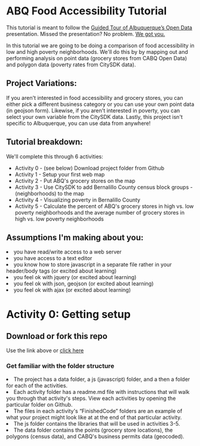 <h1>ABQ Food Accessibility Tutorial</h1>

This tutorial is meant to follow the <a href="http://abqwebgeeks.org/webgeek-event/guided-tour-abq-open-data">Guided Tour of Albuquerque’s Open Data</a> presentation.  Missed the presentation? No problem.  <a href="">We got you.</a>

<p>In this tutorial we are going to be doing a comparison of food accessibility in low and high poverty neighborhoods.  We'll do this by by mapping out and performing analysis on point data (grocery stores from CABQ Open Data) and polygon data (poverty rates from CitySDK data).

<h2>Project Variations:</h2>
If you aren't interested in food accessibility and grocery stores, you can either pick a different  business category or you can use your own point data (in geojson form).  Likewise, if you aren't interested in poverty, you can select your own variable from the CitySDK data.  Lastly, this project isn't specific to Albuquerque, you can use data from anywhere!</p>

<h2>Tutorial breakdown:</h2>
We'll complete this through 6 activities:
<ul>
<li>Activity 0 - (see below) Download project folder from Github
<li>Activity 1 - Setup your first web map
<li>Activity 2 - Put ABQ's grocery stores on the map
<li>Activity 3 - Use CitySDK to add Bernalillo County census block groups -(neighborhoods) to the map
<li>Activity 4 - Visualizing poverty in Bernalillo County
<li>Activity 5 - Calculate the percent of ABQ's grocery stores in high vs. low poverty neighborhoods and the average number of grocery stores in high vs. low poverty neighborhoods
</ul>

<h2>Assumptions I'm making about you:</h2>
<li>you have read/write access to a web server 
<li>you have access to a text editor
<li>you know how to store javascript in a separate file rather in your header/body tags (or excited about learning)
<li>you feel ok with jquery (or excited about learning)
<li>you feel ok with json, geojson (or excited about learning)
<li>you feel ok with ajax (or excited about learning)

<h1>Activity 0:  Getting setup</h2>

<h2>Download or fork this repo</h2>

Use the link above or <a href="https://github.com/Smallmelo/food-accessibility-workshop/archive/master.zip">click here</a>

<h3>Get familiar with the folder structure</h3>
<li>The project has a data folder, a js (javascript) folder, and a then a folder for each of the activities. 
<li> Each activity folder has a readme.md file with instructions that will walk you through that activity's steps.  View each activities by opening the particular folder on Github.
<li>The files in each activity's “FinishedCode” folders are an example of what your project might look like at at the end of that particular activity. 
<li>The js folder contains the libraries that will be used in activities 3-5. 
<li>The data folder contains the points (grocery store locations), the polygons (census data), and CABQ's business permits data (geocoded).



